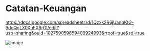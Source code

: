 # Catatan-Keuangan

https://docs.google.com/spreadsheets/d/1Qzxk2R6jUanqKtG-9doQgLX0XuFX9rOl/edit?usp=sharing&ouid=102759059859409924993&rtpof=true&sd=true

![image](https://user-images.githubusercontent.com/92506120/182071473-03c099d4-0a90-48e5-aac4-250e7249da2b.png)

